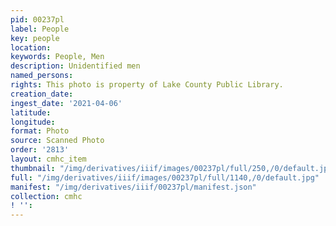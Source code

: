 ```yaml
---
pid: 00237pl
label: People
key: people
location: 
keywords: People, Men
description: Unidentified men
named_persons: 
rights: This photo is property of Lake County Public Library.
creation_date: 
ingest_date: '2021-04-06'
latitude: 
longitude: 
format: Photo
source: Scanned Photo
order: '2813'
layout: cmhc_item
thumbnail: "/img/derivatives/iiif/images/00237pl/full/250,/0/default.jpg"
full: "/img/derivatives/iiif/images/00237pl/full/1140,/0/default.jpg"
manifest: "/img/derivatives/iiif/00237pl/manifest.json"
collection: cmhc
! '': 
---
```

